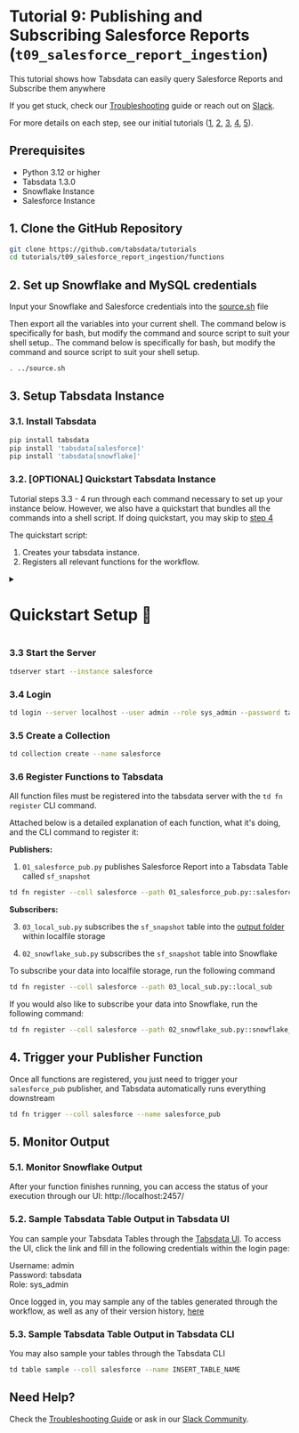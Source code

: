 # Tutorial 9: Publishing and Subscribing Salesforce Reports (`t09_salesforce_report_ingestion`)

This tutorial shows how Tabsdata can easily query Salesforce Reports and Subscribe them anywhere

If you get stuck, check our [Troubleshooting](https://docs.tabsdata.com/latest/guide/10_troubleshooting/main.html) guide or reach out on [Slack](https://join.slack.com/t/tabsdata-community/shared_invite/zt-322toyigx-ZGFioMV2Gbza4bJDAR7wSQ).

For more details on each step, see our initial tutorials ([1](https://github.com/tabsdata/tutorials/tree/main/t01_csv_pub_sub), [2](https://github.com/tabsdata/tutorials/tree/main/t02_postgres_pub_sub), [3](https://github.com/tabsdata/tutorials/tree/main/t03_csv_iceberg_pub_sub), [4](https://github.com/tabsdata/tutorials_staging/tree/main/t04_gsheet_neon), [5](https://github.com/tabsdata/tutorials_staging/tree/main/t05_oracle_cdc)).

## Prerequisites

- Python 3.12 or higher
- Tabsdata 1.3.0
- Snowflake Instance
- Salesforce Instance

## 1. Clone the GitHub Repository

```sh
git clone https://github.com/tabsdata/tutorials
cd tutorials/t09_salesforce_report_ingestion/functions
```

## 2. Set up Snowflake and MySQL credentials

Input your Snowflake and Salesforce credentials into the [source.sh](./source.sh) file

Then export all the variables into your current shell. The command below is specifically for bash, but modify the command and source script to suit your shell setup.. The command below is specifically for bash, but modify the command and source script to suit your shell setup.
```sh
. ../source.sh
```

## 3. Setup Tabsdata Instance

### 3.1. Install Tabsdata
```sh
pip install tabsdata
pip install 'tabsdata[salesforce]'
pip install 'tabsdata[snowflake]'
```

### 3.2. [OPTIONAL] Quickstart Tabsdata Instance 

Tutorial steps 3.3 - 4 run through each command necessary to set up your instance below. However, we also have a quickstart that bundles all the commands into a shell script. If doing quickstart, you may skip to [step 4](#4-trigger-your-publisher-function)

The quickstart script:  
1. Creates your tabsdata instance. 
2. Registers all relevant functions for the workflow. 

<details>
<summary><h1>Quickstart Setup 💨</h1></summary>

> If you would like your workflow to subscribe your data into Snowflake, run the following command:
>
> ```sh
> source ../setup-tabsdata.sh snowflake
> ```
>
> If you do not want to connect with Snowflake and just have your data subscribed back into the [output folder](output) within localfile storage, run the following command:
>
> ```sh
> source ../setup-tabsdata.sh
> ```
</details>



### 3.3 Start the Server

```sh
tdserver start --instance salesforce
```

### 3.4 Login

```sh
td login --server localhost --user admin --role sys_admin --password tabsdata
```

### 3.5 Create a Collection

```sh
td collection create --name salesforce
```

### 3.6 Register Functions to Tabsdata

All function files must be registered into the tabsdata server with the `td fn register` CLI command.

Attached below is a detailed explanation of each function, what it's doing, and the CLI command to register it:

**Publishers:**
1. `01_salesforce_pub.py` publishes Salesforce Report into a Tabsdata Table called `sf_snapshot`

```sh
td fn register --coll salesforce --path 01_salesforce_pub.py::salesforce_pub
```

**Subscribers:**

3. `03_local_sub.py` subscribes the `sf_snapshot` table into the [output folder](output) within localfile storage

4. `02_snowflake_sub.py` subscribes the `sf_snapshot` table into Snowflake



To subscribe your data into localfile storage, run the following command

```sh
td fn register --coll salesforce --path 03_local_sub.py::local_sub
```

If you would also like to subscribe your data into Snowflake, run the following command:

```sh
td fn register --coll salesforce --path 02_snowflake_sub.py::snowflake_sub
```

## 4. Trigger your Publisher Function

Once all functions are registered, you just need to trigger your `salesforce_pub` publisher, and Tabsdata automatically runs everything downstream

```sh
td fn trigger --coll salesforce --name salesforce_pub
```

## 5. Monitor Output

### 5.1. Monitor Snowflake Output
After your function finishes running, you can access the status of your execution through our UI: http://localhost:2457/

### 5.2. Sample Tabsdata Table Output in Tabsdata UI
You can sample your Tabsdata Tables through the [Tabsdata UI](http://localhost:2457/). To access the UI, click the link and fill in the following credentials within the login page:

Username: admin  
Password: tabsdata  
Role: sys_admin  

Once logged in, you may sample any of the tables generated through the workflow, as well as any of their version history, [here](http://localhost:2457/collections/pii)

### 5.3. Sample Tabsdata Table Output in Tabsdata CLI
You may also sample your tables through the Tabsdata CLI

```sh
td table sample --coll salesforce --name INSERT_TABLE_NAME
```


## Need Help?

Check the [Troubleshooting Guide](https://docs.tabsdata.com/latest/guide/10_troubleshooting/main.html) or ask in our [Slack Community](https://join.slack.com/t/tabsdata-community/shared_invite/zt-322toyigx-ZGFioMV2Gbza4bJDAR7wSQ).

